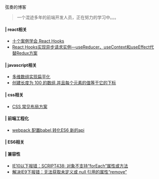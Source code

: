 弦奏的博客

> 一个混迹多年的前端开发人员，正在努力的学习中。。。

#### | react相关

* [十个案例学会 React Hooks](<https://github.com/xianzou/blog/issues/2>)
* [React Hooks实现异步请求实例—useReducer、useContext和useEffect代替Redux方案](<https://github.com/xianzou/blog/issues/3>)

#### | javascript相关

* [多维数组实现扁平化](<https://github.com/xianzou/blog/issues/5>)
* [创建长度为 100 的数组,并且每个元素的值等于它的下标](<https://github.com/xianzou/blog/issues/7>)

#### | css相关
* [CSS 常见布局方案](<https://github.com/xianzou/blog/issues/9>)

#### | 前端工程化

* [webpack 配置babel,转化ES6 新的api](<https://github.com/xianzou/blog/issues/1>)

#### | ES6相关

#### | 兼容性
* [IE10以下报错：SCRIPT438: 对象不支持“forEach”属性或方法](<https://github.com/xianzou/blog/issues/6>)
* [解决IE9下报错：无法获取未定义或 null 引用的属性“remove”](<https://github.com/xianzou/blog/issues/8>)


